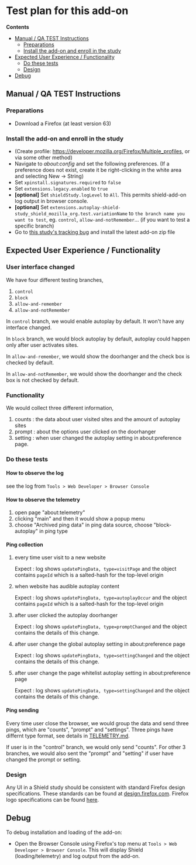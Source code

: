 # Test plan for this add-on

<!-- START doctoc generated TOC please keep comment here to allow auto update -->

<!-- DON'T EDIT THIS SECTION, INSTEAD RE-RUN doctoc TO UPDATE -->

**Contents**

* [Manual / QA TEST Instructions](#manual--qa-test-instructions)
  * [Preparations](#preparations)
  * [Install the add-on and enroll in the study](#install-the-add-on-and-enroll-in-the-study)
* [Expected User Experience / Functionality](#expected-user-experience--functionality)
  * [Do these tests](#do-these-tests)
  * [Design](#design)
* [Debug](#debug)

<!-- END doctoc generated TOC please keep comment here to allow auto update -->

## Manual / QA TEST Instructions

### Preparations

* Download a Firefox (at least version 63)

### Install the add-on and enroll in the study

* (Create profile: <https://developer.mozilla.org/Firefox/Multiple_profiles>, or via some other method)
* Navigate to _about:config_ and set the following preferences. (If a preference does not exist, create it be right-clicking in the white area and selecting New -> String)
* Set `xpinstall.signatures.required` to `false`
* Set `extensions.legacy.enabled` to `true`
* **[optional]** Set `shieldStudy.logLevel` to `All`. This permits shield-add-on log output in browser console.
* **[optional]** Set `extensions.autoplay-shield-study_shield_mozilla_org.test.variationName` to `the branch name you want to test`, eg. `control`, `allow-and-notRemember`...  (if you want to test a specific branch)
* Go to [this study's tracking bug](https://bugzilla.mozilla.org/show_bug.cgi?id=1475099) and install the latest add-on zip file

## Expected User Experience / Functionality

### User interface changed

We have four different testing branches,
1. `control`
2. `block`
3. `allow-and-remember`
4. `allow-and-notRemember`

In `control` branch, we would enable autoplay by default. It won't have any interface changed.

In `block` branch, we would block autoplay by default, autoplay could happen only after user activates sites.

In `allow-and-remember`, we would show the doorhanger and the check box is checked by default.

In `allow-and-notRemember`, we would show the doorhanger and the check box is not checked by default.

### Functionality

We would collect three different information,

1. counts : the data about user visited sites and the amount of autoplay sites
2. prompt : about the options user clicked on the doorhanger
3. setting : when user changed the autoplay setting in about:preference page.

### Do these tests

####  How to observe the log
see the log from `Tools > Web Developer > Browser Console`

#### How to observe the telemetry
1. open page "about:telemetry"
2. clicking "main" and then it would show a popup menu
3. choose "Archived ping data" in ping data source, choose "block-autoplay" in ping type

#### Ping collection
1. every time user visit to a new website

   Expect : log shows `updatePingData, type=visitPage` and the object contains `pageId` which is a salted-hash for the top-level origin

2. when website has audible autoplay content

   Expect : log shows `updatePingData, type=autoplayOccur` and the object contains `pageId` which is a salted-hash for the top-level origin

3. after user clicked the autoplay doorhanger

   Expect : log shows `updatePingData, type=promptChanged` and the object contains the details of this change.

4. after user change the global autoplay setting in about:preference page

   Expect : log shows `updatePingData, type=settingChanged` and the object contains the details of this change.

5. after user change the page whitelist autoplay setting in about:preference page

   Expect : log shows `updatePingData, type=settingChanged` and the object contains the details of this change.

#### Ping sending
Every time user close the browser, we would group the data and send three pings, which are "counts", "prompt" and "settings". Three pings have differnt type format, see details in [TELEMETRY.md](./TELEMETRY.md).

If user is in the "control" branch, we would only send "counts".
For other 3 branches, we would also sent the "prompt" and "setting" if user have changed the prompt or setting.

### Design

Any UI in a Shield study should be consistent with standard Firefox design specifications. These standards can be found at [design.firefox.com](https://design.firefox.com/photon/welcome.html). Firefox logo specifications can be found [here](https://design.firefox.com/photon/visuals/product-identity-assets.html).

## Debug

To debug installation and loading of the add-on:

* Open the Browser Console using Firefox's top menu at `Tools > Web Developer > Browser Console`. This will display Shield (loading/telemetry) and log output from the add-on.
